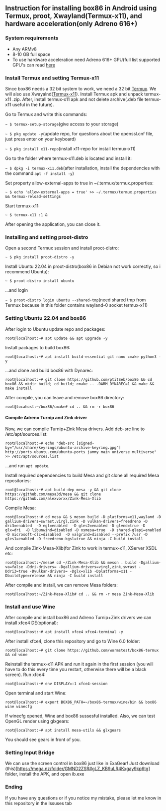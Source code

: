 ## Instruction for installing box86 in Android using Termux, proot, Xwayland(Termux-x11), and hardware acceleration(only Adreno 616+)
### System requirements
- Any ARMv8
- 8-10 GB full space
- To use hardware acceleration need Adreno 616+ GPU(full list supported GPU's can read [here](https://www.exagear.wiki/index.php?title=Turnip#Supported_GPUs)
### Install Termux and setting Termux-x11
Since box86 needs a 32 bit system to work, we need a 32 bit [Termux](https://github.com/termux/termux-app/releases/download/v0.118.0/termux-app_v0.118.0+github-debug_armeabi-v7a.apk). We will also use Xwayalnd([Termux-x11](https://github.com/termux/termux-x11/suites/8768393687/artifacts/397664936)). Install Termux apk and unpack termux-x11 .zip. After, install termux-x11 apk and not delete archive(.deb file termux-x11 useful in the future).

Go to Termux and write this commands:

`~ $ termux-setup-storage`(give access to your storage)

`~ $ pkg update -y`(update repo, for questions about the openssl.cnf file, just press enter on your keyboard)

`~ $ pkg install x11-repo`(install x11-repo for install termux-x11)

Go to the folder where termux-x11.deb is located and install it:

`~ $ dpkg -i termux-x11.deb`(after installation, install the dependencies with the command `apt -f install -y`)

Set property allow-external-apps to true in ~/.termux/termux.properties:

`~ $ echo 'allow-external-apps = true' >> ~/.termux/termux.properties && termux-reload-settings`

Start termux-x11:

`~ $ termux-x11 :1 &`

After opening the application, you can close it.

### Installing and setting proot-distro

Open a second Termux session and install proot-distro:

`~ $ pkg install proot-distro -y`

Install Ubuntu 22.04 in proot-distro(box86 in Debian not work correctly, so i recommend Ubuntu):

`~ $ proot-distro install ubuntu`

...and login

`~ $ proot-distro login ubuntu --shared-tmp`(need shared tmp from Termux because in this folder contains wayland-0 socket termux-x11)

### Setting Ubuntu 22.04 and box86

After login to Ubuntu update repo and packages:

`root@localhost:~# apt update && apt upgrade -y`

Install packages to build box86:

`root@localhost:~# apt install build-essential git nano cmake python3 -y`

...and clone and build box86 with Dynarec:

`root@localhost:~# git clone https://github.com/ptitSeb/box86 && cd box86 && mkdir build; cd build; cmake .. -DARM_DYNAREC=1 && make && make install`

After compile, you can leave and remove box86 directory:

`root@locahost:~/box86/cmake# cd .. && rm -r box86` 

#### Compile Adreno Turnip and Zink driver
Now, we can compile Turnip+Zink Mesa drivers. Add deb-src line to /etc/apt/sources.list:

`root@localhost:~# echo "deb-src [signed-by="/usr/share/keyrings/ubuntu-archive-keyring.gpg"] http://ports.ubuntu.com/ubuntu-ports jammy main universe multiverse" >> /etc/apt/sources.list`

...and run `apt update`.

Install required dependencies to build Mesa and git clone all required Mesa repositories:

`root@localhost:~# apt build-dep mesa -y && git clone https://github.com/mesa3d/mesa && git clone https://github.com/alexvorxx/Zink-Mesa-Xlib`

Compile Mesa:

`root@localhost:~# cd mesa && $ meson build -D platforms=x11,wayland -D gallium-drivers=swrast,virgl,zink -D vulkan-drivers=freedreno -D dri3=enabled  -D egl=enabled  -D gles2=enabled -D glvnd=true -D glx=dri  -D libunwind=disabled -D osmesa=true  -D shared-glapi=enabled -D microsoft-clc=disabled  -D valgrind=disabled --prefix /usr -D gles1=enabled -D freedreno-kgsl=true && ninja -C build install`

And compile Zink-Mesa-Xlib(for Zink to work in termux-x11, XServer XSDL etc:

`root@localhost:~/mesa# cd ~/Zink-Mesa-Xlib && meson . build -Dgallium-va=false -Ddri-drivers= -Dgallium-drivers=virgl,zink,swrast -Ddri3=true -Dvulkan-drivers= -Dglx=xlib -Dplatforms=x11 -Dbuildtype=release && ninja -C build install`

After compile and install, we can remove Mesa folders:

`root@localhost:~/Zink-Mesa-Xlib# cd .. && rm -r mesa Zink-Mesa-Xlib`

### Install and use Wine

After compile and install box86 and Adreno Turnip+Zink drivers we can install xfce4 DE(optional):

`root@localhost:~# apt install xfce4 xfce4-terminal -y`

After install xfce4, clone this repository and go to Wine 6.0 folder: 

`root@localhost:~# git clone https://github.com/wormstest/box86-termux && cd wine`

Reinstall the termux-x11 APK and run it again in the first session (you will have to do this every time you restart, otherwise there will be a black screen). Run xfce4:

`root@localhost:~# env DISPLAY=:1 xfce4-session` 

Open terminal and start Wine:

`root@localhost:~# export BOX86_PATH=~/box86-termux/wine/bin && box86 wine winecfg`

If winecfg opened, Wine and box86 sussesful installed. Also, we can test OpenGL render using glxgears:

`root@localhost:~# apt install mesa-utils && glxgears`

You should see gears in front of you.

### Setting Input Bridge 

We can use the screen control in box86 just like in ExaGear! Just download (this)[https://mega.nz/folder/GMND2ZSR#gLZ_KB9uLR4Kxgay9kp6tg] folder, install the APK, and open ib.exe

### Ending
If you have any questions or if you notice my mistake, please let me know in this repository in the Issuses tab
